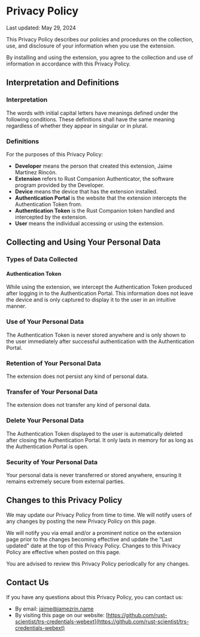 Privacy Policy
==============

Last updated: May 29, 2024

This Privacy Policy describes our policies and procedures on the collection, use, and disclosure of your information when you use the extension.

By installing and using the extension, you agree to the collection and use of information in accordance with this Privacy Policy.

Interpretation and Definitions
------------------------------

### Interpretation

The words with initial capital letters have meanings defined under the following conditions. These definitions shall have the same meaning regardless of whether they appear in singular or in plural.

### Definitions

For the purposes of this Privacy Policy:

*   **Developer** means the person that created this extension, Jaime Martínez Rincón.
*   **Extension** refers to Rust Companion Authenticator, the software program provided by the Developer.
*   **Device** means the device that has the extension installed.
*   **Authentication Portal** is the website that the extension intercepts the Authentication Token from.
*   **Authentication Token** is the Rust Companion token handled and intercepted by the extension.
*   **User** means the individual accessing or using the extension.

Collecting and Using Your Personal Data
---------------------------------------

### Types of Data Collected

#### Authentication Token

While using the extension, we intercept the Authentication Token produced after logging in to the Authentication Portal. This information does not leave the device and is only captured to display it to the user in an intuitive manner.

### Use of Your Personal Data

The Authentication Token is never stored anywhere and is only shown to the user immediately after successful authentication with the Authentication Portal.

### Retention of Your Personal Data

The extension does not persist any kind of personal data.

### Transfer of Your Personal Data

The extension does not transfer any kind of personal data.

### Delete Your Personal Data

The Authentication Token displayed to the user is automatically deleted after closing the Authentication Portal. It only lasts in memory for as long as the Authentication Portal is open.

### Security of Your Personal Data

Your personal data is never transferred or stored anywhere, ensuring it remains extremely secure from external parties.

Changes to this Privacy Policy
------------------------------

We may update our Privacy Policy from time to time. We will notify users of any changes by posting the new Privacy Policy on this page.

We will notify you via email and/or a prominent notice on the extension page prior to the changes becoming effective and update the "Last updated" date at the top of this Privacy Policy. Changes to this Privacy Policy are effective when posted on this page.

You are advised to review this Privacy Policy periodically for any changes.

Contact Us
----------

If you have any questions about this Privacy Policy, you can contact us:

*   By email: jaime@jamezrin.name
*   By visiting this page on our website: [https://github.com/rust-scientist/trs-credentials-webext](https://github.com/rust-scientist/trs-credentials-webext)
